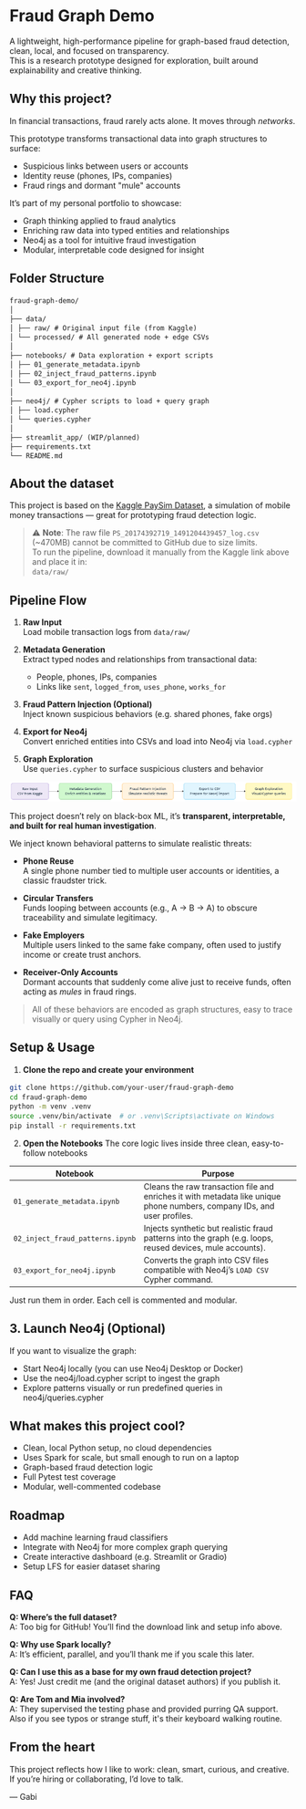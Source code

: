 # Fraud Graph Demo
A lightweight, high-performance pipeline for graph-based fraud detection, clean, local, and focused on transparency.  
This is a research prototype designed for exploration, built around explainability and creative thinking.

## Why this project?

In financial transactions, fraud rarely acts alone. It moves through *networks*.

This prototype transforms transactional data into graph structures to surface:
- Suspicious links between users or accounts
- Identity reuse (phones, IPs, companies)
- Fraud rings and dormant "mule" accounts

It’s part of my personal portfolio to showcase:

- Graph thinking applied to fraud analytics
- Enriching raw data into typed entities and relationships
- Neo4j as a tool for intuitive fraud investigation
- Modular, interpretable code designed for insight

## Folder Structure
```
fraud-graph-demo/
│
├── data/
│ ├── raw/ # Original input file (from Kaggle)
│ └── processed/ # All generated node + edge CSVs
│
├── notebooks/ # Data exploration + export scripts
│ ├── 01_generate_metadata.ipynb
│ ├── 02_inject_fraud_patterns.ipynb
│ └── 03_export_for_neo4j.ipynb
│
├── neo4j/ # Cypher scripts to load + query graph
│ ├── load.cypher
│ └── queries.cypher
│
├── streamlit_app/ (WIP/planned)
├── requirements.txt
└── README.md
```

## About the dataset

This project is based on the [Kaggle PaySim Dataset](https://www.kaggle.com/datasets/ealaxi/paysim1), a simulation of mobile money transactions — great for prototyping fraud detection logic.

> ⚠️ **Note**: The raw file `PS_20174392719_1491204439457_log.csv` (~470MB) cannot be committed to GitHub due to size limits.  
> To run the pipeline, download it manually from the Kaggle link above and place it in:  
> `data/raw/`

## Pipeline Flow

1. **Raw Input**  
   Load mobile transaction logs from `data/raw/`

2. **Metadata Generation**  
   Extract typed nodes and relationships from transactional data:
   - People, phones, IPs, companies
   - Links like `sent`, `logged_from`, `uses_phone`, `works_for`

3. **Fraud Pattern Injection (Optional)**  
   Inject known suspicious behaviors (e.g. shared phones, fake orgs)

4. **Export for Neo4j**  
   Convert enriched entities into CSVs and load into Neo4j via `load.cypher`

5. **Graph Exploration**  
   Use `queries.cypher` to surface suspicious clusters and behavior


![Pipeline Diagram](assets/pipeline_flow.png)


This project doesn’t rely on black-box ML, it’s **transparent, interpretable, and built for real human investigation**.

We inject known behavioral patterns to simulate realistic threats:

- **Phone Reuse**  
  A single phone number tied to multiple user accounts or identities, a classic fraudster trick.

- **Circular Transfers**  
  Funds looping between accounts (e.g., A → B → A) to obscure traceability and simulate legitimacy.

- **Fake Employers**  
  Multiple users linked to the same fake company, often used to justify income or create trust anchors.

- **Receiver-Only Accounts**  
  Dormant accounts that suddenly come alive just to receive funds, often acting as *mules* in fraud rings.

> All of these behaviors are encoded as graph structures, easy to trace visually or query using Cypher in Neo4j.


## Setup & Usage

1. **Clone the repo and create your environment**
```bash
git clone https://github.com/your-user/fraud-graph-demo
cd fraud-graph-demo
python -m venv .venv
source .venv/bin/activate  # or .venv\Scripts\activate on Windows
pip install -r requirements.txt
```

2. **Open the Notebooks**
The core logic lives inside three clean, easy-to-follow notebooks

| Notebook                         | Purpose                                                                                                                  |
| -------------------------------- | ------------------------------------------------------------------------------------------------------------------------ |
| `01_generate_metadata.ipynb`     | Cleans the raw transaction file and enriches it with metadata like unique phone numbers, company IDs, and user profiles. |
| `02_inject_fraud_patterns.ipynb` | Injects synthetic but realistic fraud patterns into the graph (e.g. loops, reused devices, mule accounts).               |
| `03_export_for_neo4j.ipynb`      | Converts the graph into CSV files compatible with Neo4j’s `LOAD CSV` Cypher command.                                     |

Just run them in order. Each cell is commented and modular.

## 3. **Launch Neo4j (Optional)**
If you want to visualize the graph:

- Start Neo4j locally (you can use Neo4j Desktop or Docker)
- Use the neo4j/load.cypher script to ingest the graph
- Explore patterns visually or run predefined queries in neo4j/queries.cypher

## What makes this project cool?

- Clean, local Python setup, no cloud dependencies
- Uses Spark for scale, but small enough to run on a laptop
- Graph-based fraud detection logic
- Full Pytest test coverage
- Modular, well-commented codebase

## Roadmap

- Add machine learning fraud classifiers
- Integrate with Neo4j for more complex graph querying
- Create interactive dashboard (e.g. Streamlit or Gradio)
- Setup LFS for easier dataset sharing

## FAQ

**Q: Where’s the full dataset?**  
A: Too big for GitHub! You’ll find the download link and setup info above.

**Q: Why use Spark locally?**  
A: It’s efficient, parallel, and you’ll thank me if you scale this later.

**Q: Can I use this as a base for my own fraud detection project?**  
A: Yes! Just credit me (and the original dataset authors) if you publish it.

**Q: Are Tom and Mia involved?**  
A: They supervised the testing phase and provided purring QA support. Also if you see typos or strange stuff, it's their keyboard walking routine.

## From the heart

This project reflects how I like to work: clean, smart, curious, and creative.  
If you’re hiring or collaborating, I’d love to talk.

— Gabi
